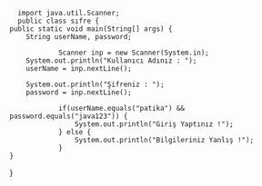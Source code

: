       import java.util.Scanner;
      public class sıfre {
    public static void main(String[] args) {
        String userName, password;

                Scanner inp = new Scanner(System.in);
        System.out.println("Kullanıcı Adınız : ");
        userName = inp.nextLine();

        System.out.println("Şifreniz : ");
        password = inp.nextLine();

                if(userName.equals("patika") && password.equals("java123")) {
                    System.out.println("Giriş Yaptınız !");
                } else {
                    System.out.println("Bilgileriniz Yanlış !");
                }
    }
}
